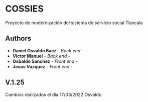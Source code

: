 # COSSIES

Proyecto de modernización del sistema de servicio social Tlaxcala

## Authors

* **Daniel Osvaldo Baez** - *Back end* - 
* **Victor Manuel** - *Back end* - 
* **Osbaldo Sanchez** - *Front end* - 
* **Jesus Vazquez** - *Front end* -

## V.1.25

Cambios realizados el día 17/03/2022 Osvaldo
